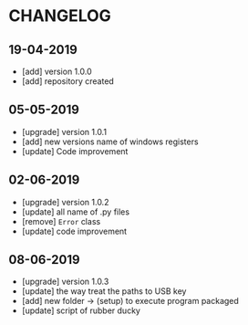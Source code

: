 # CHANGELOG

## 19-04-2019
- [add] version 1.0.0
- [add] repository created

## 05-05-2019
- [upgrade] version 1.0.1
- [add] new versions name of windows registers
- [update] Code improvement

## 02-06-2019
- [upgrade] version 1.0.2
- [update] all name of .py files
- [remove] `Error` class
- [update] code improvement

## 08-06-2019
- [upgrade] version 1.0.3
- [update] the way treat the paths to USB key
- [add] new folder -> (setup) to execute program packaged
- [update] script of rubber ducky
